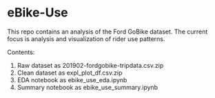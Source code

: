 # eBike-Use

This repo contains an analysis of the Ford GoBike dataset. The current focus is analysis and visualization of rider use patterns.

Contents:
1) Raw dataset as 201902-fordgobike-tripdata.csv.zip
2) Clean dataset as expl_plot_df.csv.zip
3) EDA notebook as ebike_use_eda.ipynb
4) Summary notebook as ebike_use_summary.ipynb
